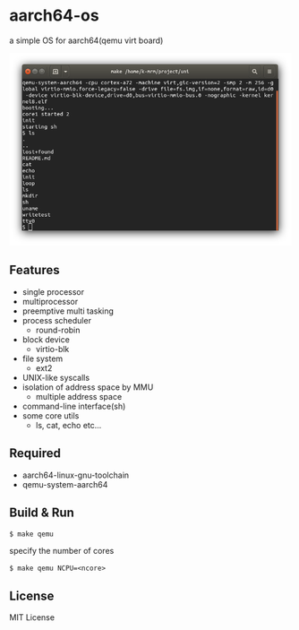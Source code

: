 # aarch64-os

a simple OS for aarch64(qemu virt board)

![sample](screenshot/shot.png)

## Features
- single processor
- multiprocessor
- preemptive multi tasking
- process scheduler
  - round-robin
- block device
  - virtio-blk
- file system
  - ext2
- UNIX-like syscalls
- isolation of address space by MMU
  - multiple address space
- command-line interface(sh)
- some core utils
  - ls, cat, echo etc...

## Required
- aarch64-linux-gnu-toolchain
- qemu-system-aarch64

## Build & Run

```
$ make qemu
```
specify the number of cores
```
$ make qemu NCPU=<ncore>
```

## License

MIT License
